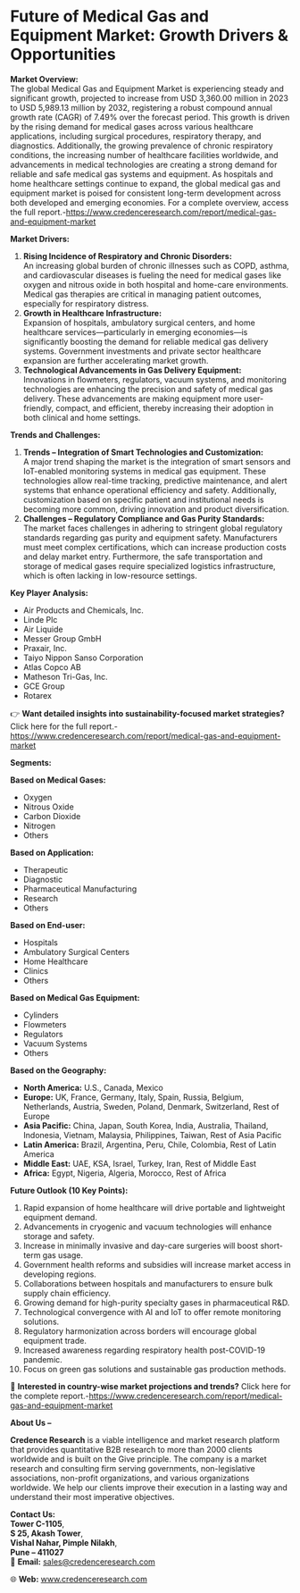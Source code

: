 # Future of Medical Gas and Equipment Market: Growth Drivers & Opportunities


<p><strong>Market Overview:</strong><br /> The global Medical Gas and Equipment Market is experiencing steady and significant growth, projected to increase from USD 3,360.00 million in 2023 to USD 5,989.13 million by 2032, registering a robust compound annual growth rate (CAGR) of 7.49% over the forecast period. This growth is driven by the rising demand for medical gases across various healthcare applications, including surgical procedures, respiratory therapy, and diagnostics. Additionally, the growing prevalence of chronic respiratory conditions, the increasing number of healthcare facilities worldwide, and advancements in medical technologies are creating a strong demand for reliable and safe medical gas systems and equipment. As hospitals and home healthcare settings continue to expand, the global medical gas and equipment market is poised for consistent long-term development across both developed and emerging economies. For a complete overview, access the full report.-<a href="https://www.credenceresearch.com/report/medical-gas-and-equipment-market">https://www.credenceresearch.com/report/medical-gas-and-equipment-market</a></p>
<p><strong>Market Drivers:</strong></p>
<ol>
<li><strong> Rising Incidence of Respiratory and Chronic Disorders:</strong><br /> An increasing global burden of chronic illnesses such as COPD, asthma, and cardiovascular diseases is fueling the need for medical gases like oxygen and nitrous oxide in both hospital and home-care environments. Medical gas therapies are critical in managing patient outcomes, especially for respiratory distress.</li>
<li><strong> Growth in Healthcare Infrastructure:</strong><br /> Expansion of hospitals, ambulatory surgical centers, and home healthcare services&mdash;particularly in emerging economies&mdash;is significantly boosting the demand for reliable medical gas delivery systems. Government investments and private sector healthcare expansion are further accelerating market growth.</li>
<li><strong> Technological Advancements in Gas Delivery Equipment:</strong><br /> Innovations in flowmeters, regulators, vacuum systems, and monitoring technologies are enhancing the precision and safety of medical gas delivery. These advancements are making equipment more user-friendly, compact, and efficient, thereby increasing their adoption in both clinical and home settings.</li>
</ol>
<p><strong>Trends and Challenges:</strong></p>
<ol>
<li><strong> Trends &ndash; Integration of Smart Technologies and Customization:</strong><br /> A major trend shaping the market is the integration of smart sensors and IoT-enabled monitoring systems in medical gas equipment. These technologies allow real-time tracking, predictive maintenance, and alert systems that enhance operational efficiency and safety. Additionally, customization based on specific patient and institutional needs is becoming more common, driving innovation and product diversification.</li>
<li><strong> Challenges &ndash; Regulatory Compliance and Gas Purity Standards:</strong><br /> The market faces challenges in adhering to stringent global regulatory standards regarding gas purity and equipment safety. Manufacturers must meet complex certifications, which can increase production costs and delay market entry. Furthermore, the safe transportation and storage of medical gases require specialized logistics infrastructure, which is often lacking in low-resource settings.</li>
</ol>
<p><strong>Key Player Analysis:</strong></p>
<ul>
<li>Air Products and Chemicals, Inc.</li>
<li>Linde Plc</li>
<li>Air Liquide</li>
<li>Messer Group GmbH</li>
<li>Praxair, Inc.</li>
<li>Taiyo Nippon Sanso Corporation</li>
<li>Atlas Copco AB</li>
<li>Matheson Tri-Gas, Inc.</li>
<li>GCE Group</li>
<li>Rotarex</li>
</ul>
<p>👉 <strong>Want detailed insights into sustainability-focused market strategies?</strong> Click here for the full report.-<a href="https://www.credenceresearch.com/report/medical-gas-and-equipment-market">https://www.credenceresearch.com/report/medical-gas-and-equipment-market</a></p>
<p><strong>Segments:</strong></p>
<p><strong>Based on Medical Gases:</strong></p>
<ul>
<li>Oxygen</li>
<li>Nitrous Oxide</li>
<li>Carbon Dioxide</li>
<li>Nitrogen</li>
<li>Others</li>
</ul>
<p><strong>Based on Application:</strong></p>
<ul>
<li>Therapeutic</li>
<li>Diagnostic</li>
<li>Pharmaceutical Manufacturing</li>
<li>Research</li>
<li>Others</li>
</ul>
<p><strong>Based on End-user:</strong></p>
<ul>
<li>Hospitals</li>
<li>Ambulatory Surgical Centers</li>
<li>Home Healthcare</li>
<li>Clinics</li>
<li>Others</li>
</ul>
<p><strong>Based on Medical Gas Equipment:</strong></p>
<ul>
<li>Cylinders</li>
<li>Flowmeters</li>
<li>Regulators</li>
<li>Vacuum Systems</li>
<li>Others</li>
</ul>
<p><strong>Based on the Geography:</strong></p>
<ul>
<li><strong>North America:</strong> U.S., Canada, Mexico</li>
<li><strong>Europe:</strong> UK, France, Germany, Italy, Spain, Russia, Belgium, Netherlands, Austria, Sweden, Poland, Denmark, Switzerland, Rest of Europe</li>
<li><strong>Asia Pacific:</strong> China, Japan, South Korea, India, Australia, Thailand, Indonesia, Vietnam, Malaysia, Philippines, Taiwan, Rest of Asia Pacific</li>
<li><strong>Latin America:</strong> Brazil, Argentina, Peru, Chile, Colombia, Rest of Latin America</li>
<li><strong>Middle East:</strong> UAE, KSA, Israel, Turkey, Iran, Rest of Middle East</li>
<li><strong>Africa:</strong> Egypt, Nigeria, Algeria, Morocco, Rest of Africa</li>
</ul>
<p><strong>Future Outlook (10 Key Points):</strong></p>
<ol>
<li>Rapid expansion of home healthcare will drive portable and lightweight equipment demand.</li>
<li>Advancements in cryogenic and vacuum technologies will enhance storage and safety.</li>
<li>Increase in minimally invasive and day-care surgeries will boost short-term gas usage.</li>
<li>Government health reforms and subsidies will increase market access in developing regions.</li>
<li>Collaborations between hospitals and manufacturers to ensure bulk supply chain efficiency.</li>
<li>Growing demand for high-purity specialty gases in pharmaceutical R&amp;D.</li>
<li>Technological convergence with AI and IoT to offer remote monitoring solutions.</li>
<li>Regulatory harmonization across borders will encourage global equipment trade.</li>
<li>Increased awareness regarding respiratory health post-COVID-19 pandemic.</li>
<li>Focus on green gas solutions and sustainable gas production methods.</li>
</ol>
<p>📌 <strong>Interested in country-wise market projections and trends?</strong> Click here for the complete report.-<a href="https://www.credenceresearch.com/report/medical-gas-and-equipment-market">https://www.credenceresearch.com/report/medical-gas-and-equipment-market</a></p>
<p><strong>About Us &ndash;</strong></p>
<p><strong>Credence Research</strong> is a viable intelligence and market research platform that provides quantitative B2B research to more than 2000 clients worldwide and is built on the Give principle. The company is a market research and consulting firm serving governments, non-legislative associations, non-profit organizations, and various organizations worldwide. We help our clients improve their execution in a lasting way and understand their most imperative objectives.</p>
<p><strong>Contact Us:</strong><br /> <strong>Tower C-1105</strong>,<br /> <strong>S 25, Akash Tower</strong>,<br /> <strong>Vishal Nahar, Pimple Nilakh</strong>,<br /> <strong>Pune &ndash; 411027</strong><br /> 📧 <strong>Email:</strong> <a href="mailto:sales@credenceresearch.com">sales@credenceresearch.com</a></p>
<p>🌐 <strong>Web:</strong> <a href="https://www.credenceresearch.com/">www.credenceresearch.com</a></p>
